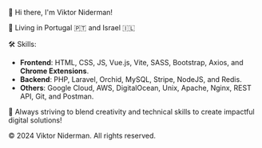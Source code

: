 👋 Hi there, I'm Viktor Niderman!

📍 Living in Portugal 🇵🇹 and Israel 🇮🇱

🛠️ Skills:
- **Frontend**: HTML, CSS, JS, Vue.js, Vite, SASS, Bootstrap, Axios, and **Chrome Extensions**.
- **Backend**: PHP, Laravel, Orchid, MySQL, Stripe, NodeJS, and Redis.
- **Others**: Google Cloud, AWS, DigitalOcean, Unix, Apache, Nginx, REST API, Git, and Postman.

🌟 Always striving to blend creativity and technical skills to create impactful digital solutions!

© 2024 Viktor Niderman. All rights reserved.
